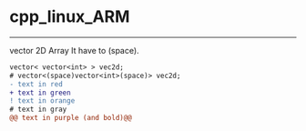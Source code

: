 # cpp_linux_ARM  

---
vector 2D Array  It have to (space).

  
```diff  
vector< vector<int> > vec2d;  
# vector<(space)vector<int>(space)> vec2d;  
- text in red  
+ text in green  
! text in orange  
# text in gray  
@@ text in purple (and bold)@@  
```
